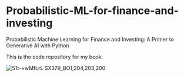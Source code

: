 # Probabilistic-ML-for-finance-and-investing
Probabilistic Machine Learning for Finance and Investing: A Primer to Generative AI with Python

This is the code repository for my book.

![51t-+wMfLrL _SX379_BO1,204,203,200_](https://github.com/dkanungo/Probabilistic-ML-for-finance-and-investing/assets/43560983/4b8df5a5-50d6-4074-9c1d-ca9a1731c23a)
